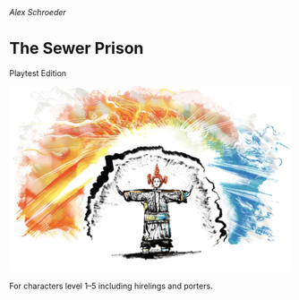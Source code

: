 <address>Alex Schroeder</address>

# The Sewer Prison

<p class="playtest">Playtest Edition</p>
<p class="title"><img src="Cover.jpg" /></p>
<p class="subtitle">For characters level 1–5 including hirelings and porters.</p>
